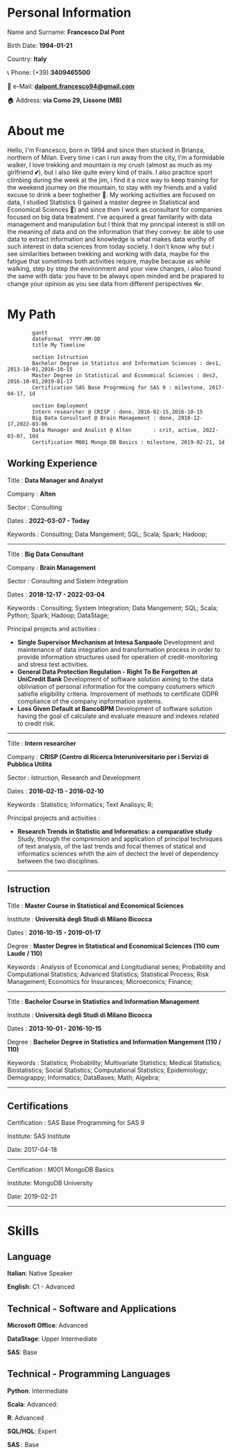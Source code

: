 # Personal Information

Name and Surname: **Francesco Dal Pont**

Birth Date: **1994-01-21**

Country: **Italy**

📞 Phone: (+39) **3409465500**

📧 e-Mail: **dalpont.francesco94@gmail.com**

🏠 Address: **via Como 29, Lissone (MB)** 

# About me

Hello, I'm Francesco, born in 1994 and since then stucked in Brianza, northern of Milan. Every time i can i run away from the city, I'm a formidable walker, I love trekking and mountain is my crush (almost as much as my girlfriend 💕), but i also like quite every kind of trails. I also practice sport climbing during the week at the jim, i find it a nice way to keep training for the weekend journey on the mountain, to stay with my friends and a valid excuse to drink a beer toghether 🍺.
My working activities are focused on data, I studied Statistics (I gained a master degree in Statistical and Economical Sciences 🏅) and since then I work as consultant for companies focused on big data treatment. I've acquired a great familarity with data management and manipulation but I think that my principal interest is still on the meaning of data and on the information that they convey: be able to use data to extract information and knowledge is what makes data worthy of such interest in data sciences from today society. I don't know why but i see similarities between trekking and working with data, maybe for the fatigue that sometimes both activities require, maybe because as while walking, step by step the environment and your view changes, i also found the same with data: you have to be always open minded and be prapared to change your opinion as you see data from different perspectives 👓.

# My Path

```mermaid
        gantt
        dateFormat  YYYY-MM-DD
        title My Timeline 

        section Istruction
        Bachelor Degree in Statistcs and Information Sciences : des1, 2013-10-01,2016-10-15
        Master Degree in Statistical and Economical Sciences : des2, 2016-10-01,2019-01-17
        Certification SAS Base Progrmming for SAS 9 : milestone, 2017-04-17, 1d

        section Employment
        Intern researcher @ CRISP : done, 2016-02-15,2016-10-15
        Big Data Consultant @ Brain Management : done, 2018-12-17,2022-03-06
        Data Manager and Analist @ Alten       : crit, active, 2022-03-07, 10d
        Certification M001 Mongo DB Basics : milestone, 2019-02-21, 1d
```

## Working Experience

Title       : **Data Manager and Analyst**

Company     : **Alten**

Sector      : Consulting

Dates       : **2022-03-07 - Today**

Keywords    : Consulting; Data Mangement; SQL; Scala; Spark; Hadoop;

---

Title       : **Big Data Consultant**

Company     : **Brain Management**

Sector      : Consulting and Sistem Integration

Dates       : **2018-12-17 - 2022-03-04**

Keywords    : Consulting; System Integration; Data Mangement; SQL; Scala; Python; Spark; Hadoop; DataStage;

Principal projects and activities : 
- **Single Supervisor Mechanism at Intesa Sanpaolo** Development and maintenance of data integration and transformation process in order to provide information structures used for operation of credit-monitoring and stress test activities.
- **General Data Protection Regulation - Right To Be Forgotten at UniCredit Bank** Development of software solution aiming to the data obliviation of personal information for the company costumers which satisfie eligibility criteria. Improvement of methods to certificate GDPR compliance of the company inpformation systems.
- **Loss Given Default at BancoBPM** Development of software solution having the goal of calculate and evaluate measure and indexes related to credit risk.

---

Title       : **Intern researcher**

Company     : **CRISP (Centro di Ricerca Interuniversitario per i Servizi di Pubblica Utilità**

Sector      : Istruction, Research and Development

Dates       : **2016-02-15 - 2016-02-10**

Keywords    : Statistics; Informatics; Text Analisys; R;

Principal projects and activities : 
- **Research Trends in Statistic and Informatics: a comparative study** Study, through the comprension and application of principal techniques of text analysis, of the last trends and focal themes of statical and informatics sciences whith the aim of dectect the level of dependency between the two disciplines.

---

## Istruction

Title : **Master Course in Statistical and Economical Sciences**

Institute : **Università degli Studi di Milano Bicocca**

Dates : **2016-10-15 - 2019-01-17**

Degree : **Master Degree in Statistical and Economical Sciences (110 cum Laude / 110)**

Keywords : Analysis of Economical and Longitudianal series; Probability and Computational Statistics; Advanced Statistics; Statistical Process; Risk Management; Economics for Insurances; Microeconics; Finance;

---

Title : **Bachelor Course in Statistics and Information Management**

Institute : **Università degli Studi di Milano Bicocca**

Dates : **2013-10-01 - 2016-10-15**

Degree : **Bachelor Degree in Statistics and Information Mangement (110 / 110)**

Keywords : Statistics; Probability; Multivariate Statistics; Medical Statistics; Biostatistics; Social Statistics; Computational Statistics; Epidemiology; Demograppy; Informatics; DataBases; Math; Algebra; 

---

## Certifications

Certification : SAS Base Programming for SAS 9

Institute: SAS Institute

Date: 2017-04-18

---

Certification : M001 MongoDB Basics

Institute: MongoDB University

Date: 2019-02-21

---

# Skills

## Language

**Italian**: Native Speaker

**English**: C1 - Advanced

## Technical - Software and Applications

**Microsoft Office**: Advanced

**DataStage**: Upper Intermediate

**SAS**: Base

## Technical - Programming Languages

**Python**: Intermediate

**Scala**: Advanced:

**R**: Advanced

**SQL/HQL**: Expert

**SAS** : Base



